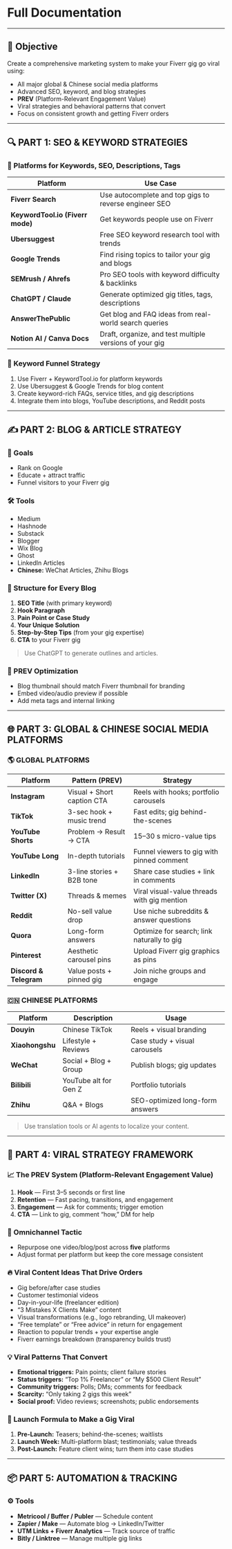 # Full Documentation

---

## 🧠 Objective

Create a comprehensive marketing system to make your Fiverr gig go viral using:

- All major global & Chinese social media platforms  
- Advanced SEO, keyword, and blog strategies  
- **PREV** (Platform-Relevant Engagement Value)  
- Viral strategies and behavioral patterns that convert  
- Focus on consistent growth and getting Fiverr orders  

---

## 🔍 PART 1: SEO & KEYWORD STRATEGIES

### 🔑 Platforms for Keywords, SEO, Descriptions, Tags

| Platform                        | Use Case                                                         |
|--------------------------------|------------------------------------------------------------------|
| **Fiverr Search**               | Use autocomplete and top gigs to reverse engineer SEO            |
| **KeywordTool.io (Fiverr mode)**| Get keywords people use on Fiverr                                 |
| **Ubersuggest**                 | Free SEO keyword research tool with trends                        |
| **Google Trends**               | Find rising topics to tailor your gig and blogs                   |
| **SEMrush / Ahrefs**            | Pro SEO tools with keyword difficulty & backlinks                 |
| **ChatGPT / Claude**            | Generate optimized gig titles, tags, descriptions                 |
| **AnswerThePublic**             | Get blog and FAQ ideas from real-world search queries             |
| **Notion AI / Canva Docs**      | Draft, organize, and test multiple versions of your gig           |

### 🧠 Keyword Funnel Strategy

1. Use Fiverr + KeywordTool.io for platform keywords  
2. Use Ubersuggest & Google Trends for blog content  
3. Create keyword-rich FAQs, service titles, and gig descriptions  
4. Integrate them into blogs, YouTube descriptions, and Reddit posts  

---

## ✍️ PART 2: BLOG & ARTICLE STRATEGY

### 🎯 Goals

- Rank on Google  
- Educate + attract traffic  
- Funnel visitors to your Fiverr gig  

### 🛠️ Tools

- Medium  
- Hashnode  
- Substack  
- Blogger  
- Wix Blog  
- Ghost  
- LinkedIn Articles  
- **Chinese:** WeChat Articles, Zhihu Blogs  

### 📝 Structure for Every Blog

1. **SEO Title** (with primary keyword)  
2. **Hook Paragraph**  
3. **Pain Point or Case Study**  
4. **Your Unique Solution**  
5. **Step-by-Step Tips** (from your gig expertise)  
6. **CTA** to your Fiverr gig  

> Use ChatGPT to generate outlines and articles.

### 📌 PREV Optimization

- Blog thumbnail should match Fiverr thumbnail for branding  
- Embed video/audio preview if possible  
- Add meta tags and internal linking  

---

## 🌐 PART 3: GLOBAL & CHINESE SOCIAL MEDIA PLATFORMS

### 🌎 GLOBAL PLATFORMS

| Platform            | Pattern (PREV)                  | Strategy                                             |
|---------------------|--------------------------------|------------------------------------------------------|
| **Instagram**       | Visual + Short caption CTA      | Reels with hooks; portfolio carousels                |
| **TikTok**          | 3-sec hook + music trend        | Fast edits; gig behind-the-scenes                    |
| **YouTube Shorts**  | Problem → Result → CTA          | 15–30 s micro-value tips                              |
| **YouTube Long**    | In-depth tutorials              | Funnel viewers to gig with pinned comment             |
| **LinkedIn**        | 3-line stories + B2B tone       | Share case studies + link in comments                 |
| **Twitter (X)**     | Threads & memes                 | Viral visual-value threads with gig mention           |
| **Reddit**          | No-sell value drop              | Use niche subreddits & answer questions               |
| **Quora**           | Long-form answers               | Optimize for search; link naturally to gig            |
| **Pinterest**       | Aesthetic carousel pins         | Upload Fiverr gig graphics as pins                    |
| **Discord & Telegram** | Value posts + pinned gig     | Join niche groups and engage                          |

### 🇨🇳 CHINESE PLATFORMS

| Platform     | Description           | Usage                                 |
|--------------|-----------------------|---------------------------------------|
| **Douyin**   | Chinese TikTok        | Reels + visual branding               |
| **Xiaohongshu** | Lifestyle + Reviews | Case study + visual carousels         |
| **WeChat**   | Social + Blog + Group | Publish blogs; gig updates            |
| **Bilibili** | YouTube alt for Gen Z | Portfolio tutorials                   |
| **Zhihu**    | Q&A + Blogs           | SEO-optimized long-form answers       |

> Use translation tools or AI agents to localize your content.

---

## 🎯 PART 4: VIRAL STRATEGY FRAMEWORK

### 📈 The PREV System (Platform-Relevant Engagement Value)

1. **Hook** — First 3–5 seconds or first line  
2. **Retention** — Fast pacing, transitions, and engagement  
3. **Engagement** — Ask for comments; trigger emotion  
4. **CTA** — Link to gig, comment “how,” DM for help  

### 🔄 Omnichannel Tactic

- Repurpose one video/blog/post across **five** platforms  
- Adjust format per platform but keep the core message consistent  

### 🔥 Viral Content Ideas That Drive Orders

- Gig before/after case studies  
- Customer testimonial videos  
- Day-in-your-life (freelancer edition)  
- “3 Mistakes X Clients Make” content  
- Visual transformations (e.g., logo rebranding, UI makeover)  
- “Free template” or “Free advice” in return for engagement  
- Reaction to popular trends + your expertise angle  
- Fiverr earnings breakdown (transparency builds trust)  

### 💡 Viral Patterns That Convert

- **Emotional triggers:** Pain points; client failure stories  
- **Status triggers:** “Top 1% Freelancer” or “My \$500 Client Result”  
- **Community triggers:** Polls; DMs; comments for feedback  
- **Scarcity:** “Only taking 2 gigs this week”  
- **Social proof:** Video reviews; screenshots; public endorsements  

### 📢 Launch Formula to Make a Gig Viral

1. **Pre-Launch:** Teasers; behind-the-scenes; waitlists  
2. **Launch Week:** Multi-platform blast; testimonials; value threads  
3. **Post-Launch:** Feature client wins; turn them into case studies  

---

## 📦 PART 5: AUTOMATION & TRACKING

### ⚙️ Tools

- **Metricool / Buffer / Publer** — Schedule content  
- **Zapier / Make** — Automate blog → LinkedIn/Twitter  
- **UTM Links + Fiverr Analytics** — Track source of traffic  
- **Bitly / Linktree** — Manage multiple gig links
